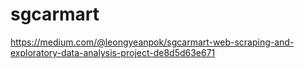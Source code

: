 # sgcarmart
https://medium.com/@leongyeanpok/sgcarmart-web-scraping-and-exploratory-data-analysis-project-de8d5d63e671
